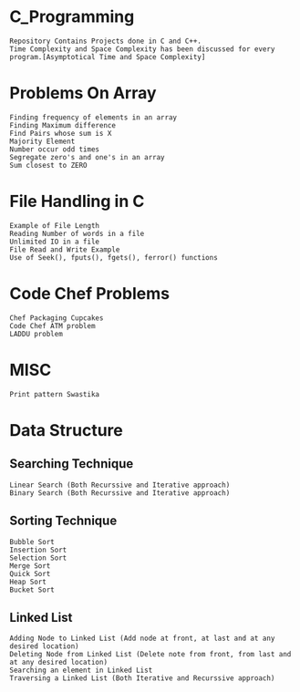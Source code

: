 # C_Programming
	Repository Contains Projects done in C and C++.
	Time Complexity and Space Complexity has been discussed for every program.[Asymptotical Time and Space Complexity]

# Problems On Array
	Finding frequency of elements in an array
	Finding Maximum difference 
	Find Pairs whose sum is X
	Majority Element
	Number occur odd times
	Segregate zero's and one's in an array
	Sum closest to ZERO

# File Handling in C
	Example of File Length
	Reading Number of words in a file
	Unlimited IO in a file
	File Read and Write Example
	Use of Seek(), fputs(), fgets(), ferror() functions

# Code Chef Problems
	Chef Packaging Cupcakes
	Code Chef ATM problem
	LADDU problem

# MISC
	Print pattern Swastika

# Data Structure
## Searching Technique
	Linear Search (Both Recurssive and Iterative approach)
	Binary Search (Both Recurssive and Iterative approach)
## Sorting Technique
	Bubble Sort
	Insertion Sort
	Selection Sort
	Merge Sort
	Quick Sort
	Heap Sort
	Bucket Sort

## Linked List
	Adding Node to Linked List (Add node at front, at last and at any desired location)
	Deleting Node from Linked List (Delete note from front, from last and at any desired location)
	Searching an element in Linked List
	Traversing a Linked List (Both Iterative and Recurssive approach)

